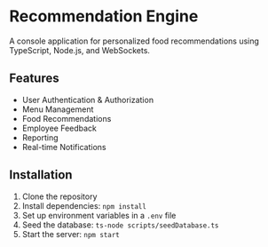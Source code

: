 # Recommendation Engine

A console application for personalized food recommendations using TypeScript, Node.js, and WebSockets.

## Features
- User Authentication & Authorization
- Menu Management
- Food Recommendations
- Employee Feedback
- Reporting
- Real-time Notifications

## Installation
1. Clone the repository
2. Install dependencies: `npm install`
3. Set up environment variables in a `.env` file
4. Seed the database: `ts-node scripts/seedDatabase.ts`
5. Start the server: `npm start`
